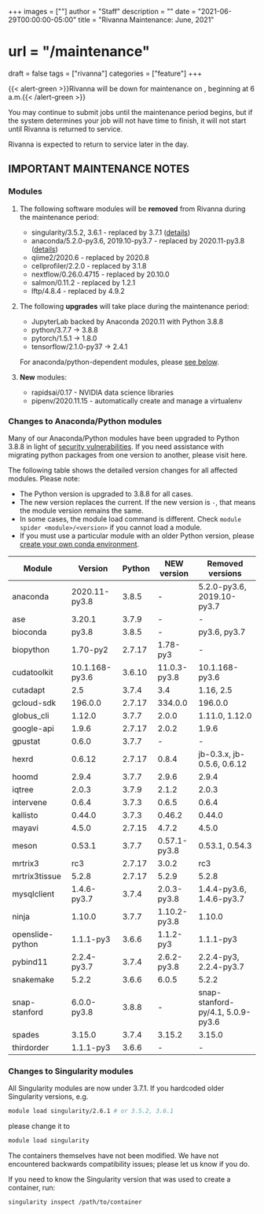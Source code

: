 +++
images = [""]
author = "Staff"
description = ""
date = "2021-06-29T00:00:00-05:00"
title = "Rivanna Maintenance: June, 2021"
# url = "/maintenance"
draft = false
tags = ["rivanna"]
categories = ["feature"]
+++


{{< alert-green >}}Rivanna will be down for maintenance on <strong></strong>, beginning at 6 a.m.{{< /alert-green >}}

You may continue to submit jobs until the maintenance period begins, but if the system determines your job will not have time to finish, it will not start until Rivanna is returned to service.

Rivanna is expected to return to service later in the day.

## IMPORTANT MAINTENANCE NOTES

### Modules

1. The following software modules will be **removed** from Rivanna during the maintenance period:
    - singularity/3.5.2, 3.6.1 - replaced by 3.7.1 ([details](#changes-to-anacondapython-modules))
    - anaconda/5.2.0-py3.6, 2019.10-py3.7 - replaced by 2020.11-py3.8 ([details](#changes-to-singularity-modules))
    - qiime2/2020.6 - replaced by 2020.8
    - cellprofiler/2.2.0 - replaced by 3.1.8
    - nextflow/0.26.0.4715 - replaced by 20.10.0
    - salmon/0.11.2 - replaced by 1.2.1
    - lftp/4.8.4 - replaced by 4.9.2

2. The following **upgrades** will take place during the maintenance period:
    - JupyterLab backed by Anaconda 2020.11 with Python 3.8.8
    - python/3.7.7 -> 3.8.8
    - pytorch/1.5.1 -> 1.8.0
    - tensorflow/2.1.0-py37 -> 2.4.1

    For anaconda/python-dependent modules, please [see below](#changes-to-anacondapython-modules).

3. **New** modules:
    - rapidsai/0.17 - NVIDIA data science libraries
    - pipenv/2020.11.15 - automatically create and manage a virtualenv

### Changes to Anaconda/Python modules

Many of our Anaconda/Python modules have been upgraded to Python 3.8.8 in light of [security vulnerabilities](https://www.python.org/downloads/release/python-388/). If you need assistance with migrating python packages from one version to another, please visit here.

The following table shows the detailed version changes for all affected modules. Please note:
- The Python version is upgraded to 3.8.8 for all cases.
- The new version replaces the current. If the new version is `-`, that means the module version remains the same.
- In some cases, the module load command is different. Check `module spider <module>/<version>` if you cannot load a module.
- If you must use a particular module with an older Python version, please [create your own conda environment](/userinfo/rivanna/software/anaconda/#running-python2-and-python3-using-virtual-environments).

| Module | Version | Python| NEW version  | Removed versions |
|---|---|---|---|---|
|anaconda     | 2020.11-py3.8 | 3.8.5 | -            | 5.2.0-py3.6, 2019.10-py3.7 |
| ase         | 3.20.1        | 3.7.9 | -            | - |
|bioconda     | py3.8         | 3.8.5 | -            | py3.6, py3.7 |
|biopython    | 1.70-py2      | 2.7.17| 1.78-py3     | - |
|cudatoolkit  | 10.1.168-py3.6| 3.6.10| 11.0.3-py3.8 | 10.1.168-py3.6 |
| cutadapt    | 2.5           | 3.7.4 | 3.4          | 1.16, 2.5 |
|gcloud-sdk   | 196.0.0       | 2.7.17| 334.0.0      | 196.0.0 |
|globus_cli   | 1.12.0        | 3.7.7 | 2.0.0        | 1.11.0, 1.12.0 |
|google-api   | 1.9.6         | 2.7.17| 2.0.2        | 1.9.6 |
|gpustat      | 0.6.0         | 3.7.7 | -            | - |
| hexrd       | 0.6.12        | 2.7.17| 0.8.4        | jb-0.3.x, jb-0.5.6, 0.6.12 |
| hoomd       | 2.9.4         | 3.7.7 | 2.9.6        | 2.9.4 |
| iqtree      | 2.0.3         | 3.7.9 | 2.1.2        | 2.0.3 |
| intervene   | 0.6.4         | 3.7.3 | 0.6.5        | 0.6.4 |
| kallisto    | 0.44.0        | 3.7.3 | 0.46.2       | 0.44.0 |
| mayavi      | 4.5.0         | 2.7.15| 4.7.2        | 4.5.0 |
| meson       | 0.53.1        | 3.7.7 | 0.57.1-py3.8 | 0.53.1, 0.54.3 |
| mrtrix3     | rc3           | 2.7.17| 3.0.2        | rc3 |
|mrtrix3tissue| 5.2.8         | 2.7.17| 5.2.9        | 5.2.8 |
| mysqlclient | 1.4.6-py3.7   | 3.7.4 | 2.0.3-py3.8  | 1.4.4-py3.6, 1.4.6-py3.7 |
| ninja       | 1.10.0        | 3.7.7 | 1.10.2-py3.8 | 1.10.0 |
|openslide-python| 1.1.1-py3  | 3.6.6 | 1.1.2-py3    | 1.1.1-py3 |
| pybind11    | 2.2.4-py3.7   | 3.7.4 | 2.6.2-py3.8  | 2.2.4-py3, 2.2.4-py3.7 |
|snakemake    | 5.2.2         | 3.6.6 | 6.0.5        | 5.2.2 |
|snap-stanford| 6.0.0-py3.8   | 3.8.8 | -            | snap-stanford-py/4.1, 5.0.9-py3.6 |
|spades       | 3.15.0        | 3.7.4 | 3.15.2       | 3.15.0 |
|thirdorder   | 1.1.1-py3     | 3.6.6 | -            | - |

### Changes to Singularity modules

All Singularity modules are now under 3.7.1. If you hardcoded older Singularity versions, e.g.
```bash
module load singularity/2.6.1 # or 3.5.2, 3.6.1
```
please change it to
```bash
module load singularity
```

The containers themselves have not been modified. We have not encountered backwards compatibility issues; please let us know if you do.

If you need to know the Singularity version that was used to create a container, run:
```bash
singularity inspect /path/to/container
```

</details>

